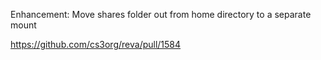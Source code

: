 Enhancement: Move shares folder out from home directory to a separate mount

https://github.com/cs3org/reva/pull/1584
